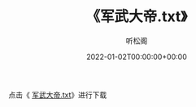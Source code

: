 ﻿---
title:  《军武大帝.txt》
date:   2022-01-02T00:00:00+00:00
author: 听松阁
layout: post
permalink: /军武大帝/
categories: 小说
tags: [小说]
---

点击《 [军武大帝.txt](http://img.660000.xyz/bookstukust/book/bntxt/10/军武大帝.txt)》进行下载